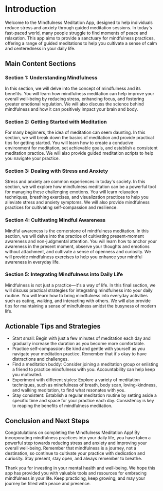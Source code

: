 # Introduction

Welcome to the Mindfulness Meditation App, designed to help individuals reduce stress and anxiety through guided meditation sessions. In today's fast-paced world, many people struggle to find moments of peace and relaxation. This app aims to provide a sanctuary for mindfulness practices, offering a range of guided meditations to help you cultivate a sense of calm and centeredness in your daily life.

## Main Content Sections

### Section 1: Understanding Mindfulness

In this section, we will delve into the concept of mindfulness and its benefits. You will learn how mindfulness meditation can help improve your overall well-being by reducing stress, enhancing focus, and fostering greater emotional regulation. We will also discuss the science behind mindfulness and how it can positively impact your brain and body.

### Section 2: Getting Started with Meditation

For many beginners, the idea of meditation can seem daunting. In this section, we will break down the basics of meditation and provide practical tips for getting started. You will learn how to create a conducive environment for meditation, set achievable goals, and establish a consistent meditation practice. We will also provide guided meditation scripts to help you navigate your practice.

### Section 3: Dealing with Stress and Anxiety

Stress and anxiety are common experiences in today's society. In this section, we will explore how mindfulness meditation can be a powerful tool for managing these challenging emotions. You will learn relaxation techniques, breathing exercises, and visualization practices to help you alleviate stress and anxiety symptoms. We will also provide mindfulness practices for cultivating self-compassion and resilience.

### Section 4: Cultivating Mindful Awareness

Mindful awareness is the cornerstone of mindfulness meditation. In this section, we will delve into the practice of cultivating present-moment awareness and non-judgmental attention. You will learn how to anchor your awareness in the present moment, observe your thoughts and emotions without attachment, and cultivate a sense of openness and curiosity. We will provide mindfulness exercises to help you enhance your mindful awareness in everyday life.

### Section 5: Integrating Mindfulness into Daily Life

Mindfulness is not just a practice—it's a way of life. In this final section, we will discuss practical strategies for integrating mindfulness into your daily routine. You will learn how to bring mindfulness into everyday activities such as eating, walking, and interacting with others. We will also provide tips for maintaining a sense of mindfulness amidst the busyness of modern life.

## Actionable Tips and Strategies

- Start small: Begin with just a few minutes of meditation each day and gradually increase the duration as you become more comfortable.
- Practice self-compassion: Be kind and gentle with yourself as you navigate your meditation practice. Remember that it's okay to have distractions and challenges.
- Find a meditation buddy: Consider joining a meditation group or enlisting a friend to practice mindfulness with you. Accountability can help keep you motivated.
- Experiment with different styles: Explore a variety of meditation techniques, such as mindfulness of breath, body scan, loving-kindness, and walking meditation, to find what resonates with you.
- Stay consistent: Establish a regular meditation routine by setting aside a specific time and space for your practice each day. Consistency is key to reaping the benefits of mindfulness meditation.

## Conclusion and Next Steps

Congratulations on completing the Mindfulness Meditation App! By incorporating mindfulness practices into your daily life, you have taken a powerful step towards reducing stress and anxiety and improving your overall well-being. Remember that mindfulness is a journey, not a destination, so continue to cultivate your practice with dedication and curiosity. Stay present, stay open, and always remember to breathe.

Thank you for investing in your mental health and well-being. We hope this app has provided you with valuable tools and resources for embracing mindfulness in your life. Keep practicing, keep growing, and may your journey be filled with peace and presence.